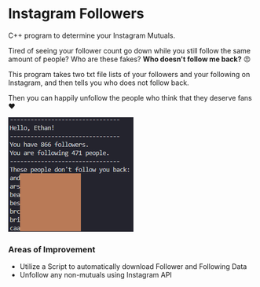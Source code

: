 # Instagram Followers

C++ program to determine your Instagram Mutuals. 

Tired of seeing your follower count go down while you still follow the same amount of people? Who are these fakes? **Who doesn't follow me back?** :angry:


This program takes two txt file lists of your followers and your following on Instagram, and then tells you who does not follow back.

Then you can happily unfollow the people who think that they deserve fans :heart:

![Program Output](followerOutput.png)

### Areas of Improvement
- Utilize a Script to automatically download Follower and Following Data
- Unfollow any non-mutuals using Instagram API

